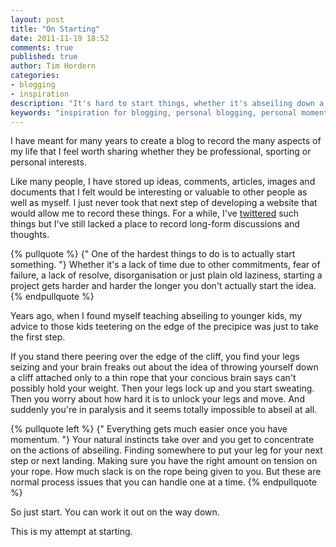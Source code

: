 ```yaml
---
layout: post
title: "On Starting"
date: 2011-11-19 18:52
comments: true
published: true
author: Tim Hordern
categories: 
- blogging
- inspiration
description: "It's hard to start things, whether it's abseiling down a cliff or writing a blog. So just take the first step."
keywords: "inspiration for blogging, personal blogging, personal momentum"
---
```


I have meant for many years to create a blog to record the many aspects of my life that I feel worth sharing whether they be professional, sporting or personal interests.

Like many people, I have stored up ideas, comments, articles, images and documents that I felt would be interesting or valuable to other people as well as myself. I just never took that next step of developing a website that would allow me to record these things. For a while, I've [twittered](https://twitter.com/mence) such things but I've still lacked a place to record long-form discussions and thoughts.

{% pullquote %}
{" One of the hardest things to do is to actually start something. "} Whether it's a lack of time due to other commitments, fear of failure, a lack of resolve, disorganisation or just plain old laziness, starting a project gets harder and harder the longer you don't actually start the idea.
{% endpullquote %} 

Years ago, when I found myself teaching abseiling to younger kids, my advice to those kids teetering on the edge of the precipice was just to take the first step. 

If you stand there peering over the edge of the cliff, you find your legs seizing and your brain freaks out about the idea of throwing yourself down a cliff attached only to a thin rope that your concious brain says can't possibly hold your weight. Then your legs lock up and you start sweating. Then you worry about how hard it is to unlock your legs and move. And suddenly you're in paralysis and it seems totally impossible to abseil at all.

{% pullquote left %}
{" Everything gets much easier once you have momentum. "} Your natural instincts take over and you get to concentrate on the actions of abseiling. Finding somewhere to put your leg for your next step or next landing. Making sure you have the right amount on tension on your rope. How much slack is on the rope being given to you. But these are normal process issues that you can handle one at a time.
{% endpullquote %}

So just start. You can work it out on the way down.

This is my attempt at starting.